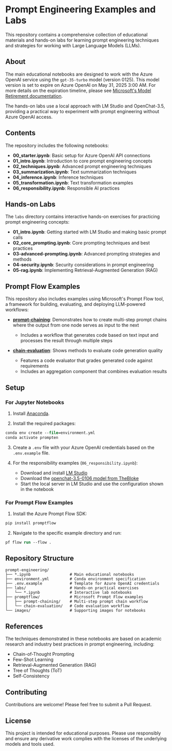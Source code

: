 # Prompt Engineering Examples and Labs

This repository contains a comprehensive collection of educational materials and hands-on labs for learning prompt engineering techniques and strategies for working with Large Language Models (LLMs).

## About

The main educational notebooks are designed to work with the Azure OpenAI service using the `gpt-35-turbo` model (version 0125). This model version is set to expire on Azure OpenAI on May 31, 2025 3:00 AM. For more details on the expiration timeline, please see [Microsoft's Model Retirement documentation](https://learn.microsoft.com/en-us/azure/ai-services/openai/concepts/model-retirements).

The hands-on labs use a local approach with LM Studio and OpenChat-3.5, providing a practical way to experiment with prompt engineering without Azure OpenAI access.

## Contents

The repository includes the following notebooks:

- **00_starter.ipynb**: Basic setup for Azure OpenAI API connections
- **01_intro.ipynb**: Introduction to core prompt engineering concepts
- **02_techniques.ipynb**: Advanced prompt engineering techniques
- **03_summarization.ipynb**: Text summarization techniques
- **04_inference.ipynb**: Inference techniques
- **05_transformation.ipynb**: Text transformation examples
- **06_responsibility.ipynb**: Responsible AI practices

## Hands-on Labs

The `labs` directory contains interactive hands-on exercises for practicing prompt engineering concepts:

- **01_intro.ipynb**: Getting started with LM Studio and making basic prompt calls
- **02_core_prompting.ipynb**: Core prompting techniques and best practices
- **03-advanced-prompting.ipynb**: Advanced prompting strategies and methods
- **04-security.ipynb**: Security considerations in prompt engineering
- **05-rag.ipynb**: Implementing Retrieval-Augmented Generation (RAG)

## Prompt Flow Examples

This repository also includes examples using Microsoft's Prompt Flow tool, a framework for building, evaluating, and deploying LLM-powered workflows:

- **[prompt-chaining](./promptflow/prompt-chaining)**: Demonstrates how to create multi-step prompt chains where the output from one node serves as input to the next
  - Includes a workflow that generates code based on text input and processes the result through multiple steps
  
- **[chain-evaluation](./promptflow/chain-evaluation)**: Shows methods to evaluate code generation quality
  - Features a code evaluator that grades generated code against requirements
  - Includes an aggregation component that combines evaluation results

## Setup

### For Jupyter Notebooks

1. Install [Anaconda](https://www.anaconda.com/download).

2. Install the required packages:

```ps
conda env create --file=environment.yml
conda activate prompten
```

3. Create a `.env` file with your Azure OpenAI credentials based on the `.env.example` file.

4. For the responsibility examples (`06_responsibility.ipynb`):
   - Download and install [LM Studio](https://lmstudio.ai/)
   - Download the [openchat-3.5-0106 model from TheBloke](https://model.lmstudio.ai/download/TheBloke/openchat-3.5-0106-GGUF)
   - Start the local server in LM Studio and use the configuration shown in the notebook

### For Prompt Flow Examples

1. Install the Azure Prompt Flow SDK:

```ps
pip install promptflow
```

2. Navigate to the specific example directory and run:

```ps
pf flow run --flow .
```

## Repository Structure

```
prompt-engineering/
├── *.ipynb                 # Main educational notebooks
├── environment.yml         # Conda environment specification
├── .env.example            # Template for Azure OpenAI credentials
├── labs/                   # Hands-on practical exercises
│   └── *.ipynb             # Interactive lab notebooks
├── promptflow/             # Microsoft Prompt Flow examples
│   ├── prompt-chaining/    # Multi-step prompt chain workflow
│   └── chain-evaluation/   # Code evaluation workflow
└── images/                 # Supporting images for notebooks
```

## References

The techniques demonstrated in these notebooks are based on academic research and industry best practices in prompt engineering, including:

- Chain-of-Thought Prompting
- Few-Shot Learning
- Retrieval-Augmented Generation (RAG)
- Tree of Thoughts (ToT)
- Self-Consistency

## Contributing

Contributions are welcome! Please feel free to submit a Pull Request.

## License

This project is intended for educational purposes. Please use responsibly and ensure any derivative work complies with the licenses of the underlying models and tools used.